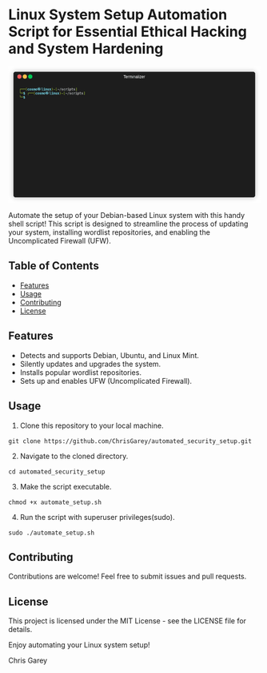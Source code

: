 # Linux System Setup Automation Script for Essential Ethical Hacking and System Hardening

![Demo](render1698350535874.gif)

Automate the setup of your Debian-based Linux system with this handy shell script! This script is designed to streamline the process of updating your system, installing wordlist repositories, and enabling the Uncomplicated Firewall (UFW).

## Table of Contents

- [Features](#features)
- [Usage](#usage)
- [Contributing](#contributing)
- [License](#license)

## Features

- Detects and supports Debian, Ubuntu, and Linux Mint.
- Silently updates and upgrades the system.
- Installs popular wordlist repositories.
- Sets up and enables UFW (Uncomplicated Firewall).

## Usage

1. Clone this repository to your local machine.
```
git clone https://github.com/ChrisGarey/automated_security_setup.git
```
2. Navigate to the cloned directory.
```
cd automated_security_setup
```

3. Make the script executable.
```
chmod +x automate_setup.sh
```

4. Run the script with superuser privileges(sudo).
```
sudo ./automate_setup.sh
```

## Contributing

Contributions are welcome! Feel free to submit issues and pull requests.

## License

This project is licensed under the MIT License - see the LICENSE file for details.

Enjoy automating your Linux system setup!

Chris Garey